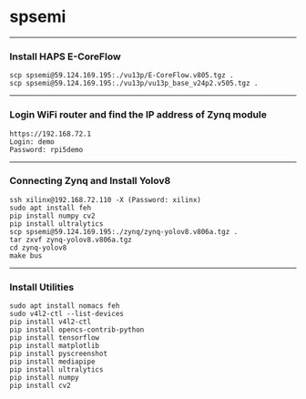 # spsemi

---
### Install HAPS E-CoreFlow
```
scp spsemi@59.124.169.195:./vu13p/E-CoreFlow.v805.tgz .
scp spsemi@59.124.169.195:./vu13p/vu13p_base_v24p2.v505.tgz .
```

---
### Login WiFi router and find the IP address of Zynq module

```
https://192.168.72.1
Login: demo
Password: rpi5demo
```


---
### Connecting Zynq and Install Yolov8

```
ssh xilinx@192.168.72.110 -X (Password: xilinx)
sudo apt install feh
pip install numpy cv2
pip install ultralytics
scp spsemi@59.124.169.195:./zynq/zynq-yolov8.v806a.tgz .
tar zxvf zynq-yolov8.v806a.tgz
cd zynq-yolov8
make bus
```

---
### Install Utilities

```
sudo apt install nomacs feh
sudo v4l2-ctl --list-devices
pip install v4l2-ctl
pip install opencs-contrib-python
pip install tensorflow
pip install matplotlib
pip install pyscreenshot
pip install mediapipe
pip install ultralytics
pip install numpy
pip install cv2
```

